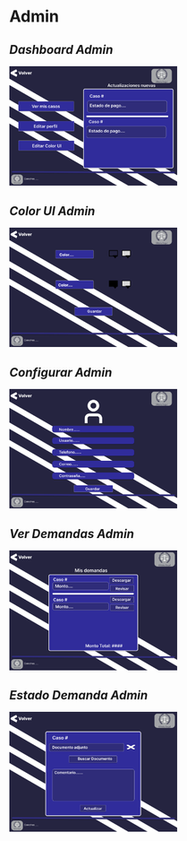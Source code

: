 # Admin

## ***Dashboard Admin***
<img src="./Admin/DashboardAdmin.png" width="300">

## ***Color UI Admin***
<img src="./Admin/ColorUIAdmin.png" width="300">

## ***Configurar Admin***
<img src="./Admin/ConfigurarAdmin.png" width="300">

## ***Ver Demandas Admin***
<img src="./Admin/VerDemandasUsuario.png" width="300">

## ***Estado Demanda Admin***
<img src="./Admin/EstadoDemandaUsuario.png" width="300">
